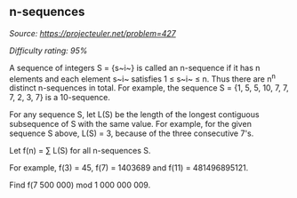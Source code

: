 n-sequences
-----------

*Source: https://projecteuler.net/problem=427*


*Difficulty rating: 95%*

A sequence of integers S = {s~i~} is called an n-sequence if it has n
elements and each element s~i~ satisfies 1 ≤ s~i~ ≤ n. Thus there are
n<sup>n</sup> distinct n-sequences in total. For example, the sequence S = {1, 5,
5, 10, 7, 7, 7, 2, 3, 7} is a 10-sequence.

For any sequence S, let L(S) be the length of the longest contiguous
subsequence of S with the same value. For example, for the given
sequence S above, L(S) = 3, because of the three consecutive 7's.

Let f(n) = ∑ L(S) for all n-sequences S.

For example, f(3) = 45, f(7) = 1403689 and f(11) = 481496895121.

Find f(7 500 000) mod 1 000 000 009.
